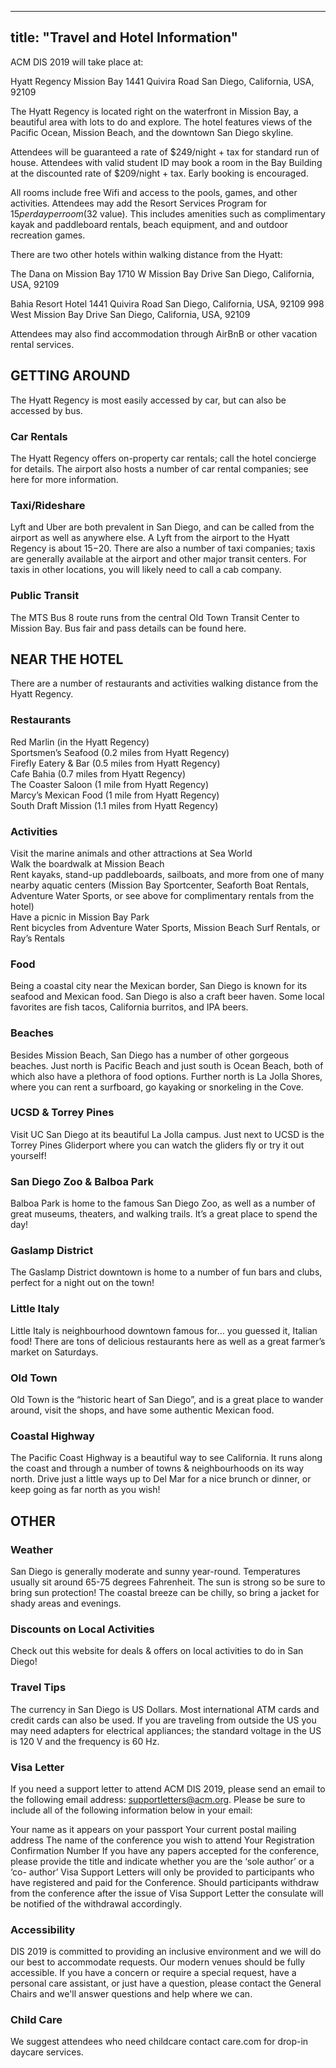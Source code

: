 
---
title: "Travel and Hotel Information"
---

ACM DIS 2019 will take place at: 

Hyatt Regency Mission Bay
1441 Quivira Road
San Diego, California, USA, 92109

The Hyatt Regency is located right on the waterfront in Mission Bay, a beautiful area with lots to do and explore. The hotel features views of the Pacific Ocean, Mission Beach, and the downtown San Diego skyline.

Attendees will be guaranteed a rate of $249/night + tax for standard run of house. Attendees with valid student ID may book a room in the Bay Building at the discounted rate of $209/night + tax. Early booking is encouraged.

All rooms include free Wifi and access to the pools, games, and other activities. Attendees may add the Resort Services Program for $15 per day per room ($32 value). This includes amenities such as complimentary kayak and paddleboard rentals, beach equipment, and and outdoor recreation games.

There are two other hotels within walking distance from the Hyatt:

The Dana on Mission Bay
1710 W Mission Bay Drive
San Diego, California, USA, 92109

Bahia Resort Hotel
1441 Quivira Road
San Diego, California, USA, 92109
998 West Mission Bay Drive
San Diego, California, USA, 92109

Attendees may also find accommodation through AirBnB or other vacation rental services.

## GETTING AROUND

The Hyatt Regency is most easily accessed by car, but can also be accessed by bus.

### Car Rentals
The Hyatt Regency offers on-property car rentals; call the hotel concierge for details. The airport also hosts a number of car rental companies; see here for more information.

### Taxi/Rideshare
Lyft and Uber are both prevalent in San Diego, and can be called from the airport as well as anywhere else. A Lyft from the airport to the Hyatt Regency is about $15-$20. There are also a number of taxi companies; taxis are generally available at the airport and other major transit centers. For taxis in other locations, you will likely need to call a cab company.

### Public Transit
The MTS Bus 8 route runs from the central Old Town Transit Center to Mission Bay. Bus fair and pass details can be found here.

## NEAR THE HOTEL

There are a number of restaurants and activities walking distance from the Hyatt Regency.

### Restaurants
Red Marlin (in the Hyatt Regency) </br>
Sportsmen’s Seafood (0.2 miles from Hyatt Regency)</br>
Firefly Eatery & Bar (0.5 miles from Hyatt Regency)</br>
Cafe Bahia (0.7 miles from Hyatt Regency)</br>
The Coaster Saloon (1 mile from Hyatt Regency)</br>
Marcy’s Mexican Food (1 mile from Hyatt Regency)</br>
South Draft Mission (1.1 miles from Hyatt Regency)</br>

### Activities
Visit the marine animals and other attractions at Sea World</br>
Walk the boardwalk at Mission Beach</br>
Rent kayaks, stand-up paddleboards, sailboats, and more from one of many nearby aquatic centers (Mission Bay Sportcenter, Seaforth Boat Rentals, Adventure Water Sports, or see above for complimentary rentals from the hotel)</br>
Have a picnic in Mission Bay Park</br>
Rent bicycles from Adventure Water Sports, Mission Beach Surf Rentals, or Ray’s Rentals</br>

### Food
Being a coastal city near the Mexican border, San Diego is known for its seafood and Mexican food. San Diego is also a craft beer haven. Some local favorites are fish tacos, California burritos, and IPA beers.

### Beaches
Besides Mission Beach, San Diego has a number of other gorgeous beaches. Just north is Pacific Beach and just south is Ocean Beach, both of which also have a plethora of food options. Further north is La Jolla Shores, where you can rent a surfboard, go kayaking or snorkeling in the Cove.

### UCSD & Torrey Pines
Visit UC San Diego at its beautiful La Jolla campus. Just next to UCSD is the Torrey Pines Gliderport where you can watch the gliders fly or try it out yourself!

### San Diego Zoo & Balboa Park
Balboa Park is home to the famous San Diego Zoo, as well as a number of great museums, theaters, and walking trails. It’s a great place to spend the day!

### Gaslamp District
The Gaslamp District downtown is home to a number of fun bars and clubs, perfect for a night out on the town!

### Little Italy
Little Italy is neighbourhood downtown famous for… you guessed it, Italian food! There are tons of delicious restaurants here as well as a great farmer’s market on Saturdays.

### Old Town
Old Town is the “historic heart of San Diego”, and is a great place to wander around, visit the shops, and have some authentic Mexican food.

### Coastal Highway
The Pacific Coast Highway is a beautiful way to see California. It runs along the coast and through a number of towns & neighbourhoods on its way north. Drive just a little ways up to Del Mar for a nice brunch or dinner, or keep going as far north as you wish!

## OTHER

### Weather
San Diego is generally moderate and sunny year-round. Temperatures usually sit around 65-75 degrees Fahrenheit. The sun is strong so be sure to bring sun protection! The coastal breeze can be chilly, so bring a jacket for shady areas and evenings.

### Discounts on Local Activities
Check out this website for deals & offers on local activities to do in San Diego!

### Travel Tips
The currency in San Diego is US Dollars. Most international ATM cards and credit cards can also be used. If you are traveling from outside the US you may need adapters for electrical appliances; the standard voltage in the US is 120 V and the frequency is 60 Hz.

### Visa Letter
If you need a support letter to attend ACM DIS 2019, please send an email to the following email address: supportletters@acm.org. Please be sure to include all of the following information below in your email:

Your name as it appears on your passport
Your current postal mailing address
The name of the conference you wish to attend
Your Registration Confirmation Number
If you have any papers accepted for the conference, please provide the title and indicate whether you are the ‘sole author’ or a ‘co- author’
Visa Support Letters will only be provided to participants who have registered and paid for the Conference. Should participants withdraw from the conference after the issue of Visa Support Letter the consulate will be notified of the withdrawal accordingly.

### Accessibility
DIS 2019 is committed to providing an inclusive environment and we will do our best to accommodate requests. Our modern venues should be fully accessible. If you have a concern or require a special request, have a personal care assistant, or just have a question, please contact the General Chairs and we'll answer questions and help where we can.

### Child Care
We suggest attendees who need childcare contact care.com for drop-in daycare services.
